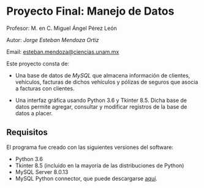 # Proyecto Final: Manejo de Datos

Profesor: M. en C. Miguel Ángel Pérez León

Autor: _Jorge Esteban Mendoza Ortiz_

Email: [esteban.mendoza@ciencias.unam.mx](mailto:esteban.mendoza@ciencias.unam.mx)

Este proyecto consta de:
 
 - Una base de datos de _MySQL_ que almacena información de clientes, vehículos, facturas de dichos vehículos y pólizas de seguros que asocia a facturas con clientes. 
 
 - Una interfaz gráfica usando Python 3.6 y Tkinter 8.5. Dicha base de datos permite agregar, consultar y modificar registros de la base de datos a placer. 

## Requisitos

El programa fue creado con las siguientes versiones del software:
- Python 3.6
- Tkinter 8.5 (incluido en la mayoría de las distribuciones de Python)
- MySQL Server 8.0.13
- MySQL Python connector, que puede descargarse [aquí](https://dev.mysql.com/downloads/connector/python/).
